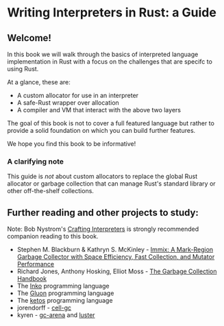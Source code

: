 # Writing Interpreters in Rust: a Guide

## Welcome!

In this book we will walk through the basics of interpreted language 
implementation in Rust with a focus on the challenges that are specifc 
to using Rust.

At a glance, these are:

* A custom allocator for use in an interpreter
* A safe-Rust wrapper over allocation
* A compiler and VM that interact with the above two layers

The goal of this book is not to cover a full featured language but rather to
provide a solid foundation on which you can build further features.

We hope you find this book to be informative!

### A clarifying note

This guide is _not_ about custom allocators to replace the global Rust allocator
or garbage collection that can manage Rust's standard library or other 
off-the-shelf collections.

## Further reading and other projects to study:

Note: Bob Nystrom's [Crafting Interpreters](http://craftinginterpreters.com/)
is strongly recommended companion reading to this book.

* Stephen M. Blackburn & Kathryn S. McKinley - 
  [Immix: A Mark-Region Garbage Collector with Space Efficiency, Fast Collection, and Mutator Performance](http://www.cs.utexas.edu/users/speedway/DaCapo/papers/immix-pldi-2008.pdf)
* Richard Jones, Anthony Hosking, Elliot Moss - [The Garbage Collection Handbook](http://gchandbook.org/)
* The [Inko](https://gitlab.com/inko-lang/inko) programming language
* The [Gluon](https://github.com/gluon-lang/gluon) programming language
* The [ketos](https://github.com/murarth/ketos) programming language
* jorendorff - [cell-gc](https://github.com/jorendorff/cell-gc)
* kyren - [gc-arena](https://github.com/kyren/gc-arena) and [luster](https://github.com/kyren/luster)

